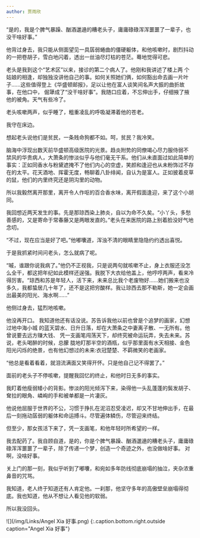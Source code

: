```yaml
---
author: 贾雨欣
---
```


“是的，我是个脾气暴躁、酗酒邋遢的糟老头子，庸庸碌碌浑浑噩噩了一辈子，也没干啥好事。” 

他背过身去，我只能从侧面望见一具孱弱蜷曲的僵硬躯体，和他咳嗽时，剧烈抖动的一把卷胡子，雪白地闪着，透出一丝油尽灯枯的苍茫。蓦地觉得可悲。 

老头是我到这个“艺术区”以来，接诊的第二个病人了。他刚和我讲述了楼上两 个姑娘的相逢，却独独没讲他自己的事。如何关照她们俩，如何豁出命去画一片叶子......这些值得登上《华盛顿邮报》，足以让他在富人谈笑间名声大振的曲折故事，在他口中， 倔犟成了“没干啥好事”。我随口应着，不忘伸出手，仔细掖了掖他的被角。天气有些冷了。 

老头咳嗽两声，似乎睡了，粗重凌乱的呼吸凝滞着他的苍老。

我守在床边。

想起老头说他们是贫民，一条贱命狗都不如。呵，贫民？我冷笑。

脑海中浮现出数天前华盛顿高级医院的光景。趋炎附势的同僚竭心尽力服侍弱不 禁风的华贵病人，大萧条的惨淡似乎与他们毫无干系。他们从未直面过如此简单的事实：正如同香水与粉黛遮掩不了他们内心的空虚，笑颜和逢迎也从未粉饰过不存在的太平。花天酒地、挥霍无度，畅聊着八卦绯闻，自认为是富人。正如披着皮草的鼠，他们的内里终究还是阴沟里的动物。 

所以我毅然离开那里，离开令人作呕的百合香水味，离开假面逢迎，来了这个小胡同。 

我回想近两天发生的事。先是那琼西染上肺炎，自以为命不久矣。“小丫头，多愁善感的，又是寄命于常春藤又是两眼发直的。”老头在来医院的路上别着脸没好气地念叨。
 
“不过，现在应当是好了吧。”他嘟囔道，浑浊不清的眼睛里隐隐约约透出喜悦。 

于是我抓紧时间问老头，怎么就病了呢。

“嘁，谁跟你说我病了。”他仍不正视我，只是说两句就咳嗽不止，身上衣服还没怎么全干，都这把年纪如此模样还逞强。我脱下大衣给他盖上，他哼哼两声，看来冷得厉害。“琼西和苏是年轻人，活下来，未来总比我个老废物好......她们搬来也没多久，我都蛰居几十年了，还不是这把穷酸样。我让琼西去那不勒斯，她一定会画出最美的阳光、海水啊......” 

他侧过身去，猛烈地咳嗽。

他没再开口。 我知道他还有话没说。苏告诉我他以前也曾是个追梦的画家，幻想过地中海小城 的蓝天碧水、日升日落，却在大萧条之中妻离子散、一无所有。他曾说要去远方赚大钱、 凭一支画笔闯荡天下，却终究被命运玩弄，失去未来。苏说，老头喝醉的时候，总朦 胧地盯那半空的酒瓶，似乎那里面有水天相接、金色阳光闪烁的绝景，也有他幻想过的未来:衣冠楚楚、不羁微笑的老画家。 

“他总是看着看着，就泪流满面又笑得开怀。只是他自己记不得罢了。”

面前的老头子不停咳嗽，提醒我回忆的终止，和他时日无多的事实。

我盯着他瘦弱矮小的背影。惨淡的阳光倾泻下来，染得他一头乱蓬蓬的鬓发胡子、耷拉的眼角、嶙峋的手和被单都是一片凄灰。 

他说他屈服于世界的不公，习惯于挣扎在泥沼忍受凌迟，却又不甘地伸出手，在最后一刻拖动孱弱的躯体和命运搏斗。尽管遍体鳞伤，尽管迎来终结。 

但至少，那女孩活下来了，凭一支画笔，和他年轻时所希望的一样。

我去配药了。我自顾自道，是的，你是个脾气暴躁、酗酒邋遢的糟老头子，庸庸碌碌浑浑噩噩了一辈子，除了传递一个梦，创造一个奇迹之外，也没做啥好事。 
对啊，没啥好事。 

关上门的那一刻，我似乎听到了嘟囔，和宛如多年防线彻底崩塌的抽泣，夹杂浓重鼻音的咒骂。 

我知道，老人终于知道还有人肯定他。一刹那，他坚守多年的高傲壁垒崩塌得彻底。我也知道，他从不想让人看见他的软弱。

所以我没回头。

![](/img/Links/Angel Xia 好事.png)
{:.caption.bottom.right.outside caption="Angel Xia 好事"}

